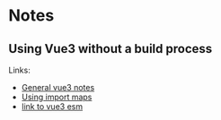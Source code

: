 # Notes


## Using Vue3 without a build process

Links:

* [General vue3 notes](https://vuejs.org/guide/quick-start.html#download-and-self-host)
* [Using import maps](https://vuejs.org/guide/quick-start.html#enabling-import-maps)
* [link to vue3 esm](https://unpkg.com/vue@3/dist/vue.esm-browser.js)

